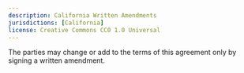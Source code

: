 ```yaml
---
description: California Written Amendments
jurisdictions: [California]
license: Creative Commons CC0 1.0 Universal
---
```


The parties may change or add to the terms of this agreement only by signing a written amendment.
